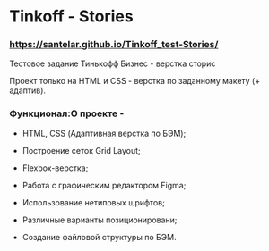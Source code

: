 # Tinkoff - Stories

### https://santelar.github.io/Tinkoff_test-Stories/

Тестовое задание Тинькофф Бизнес - верстка сторис

Проект только на HTML и CSS - верстка по заданному макету (+ адаптив).

### Функционал:О проекте -
- HTML, CSS (Адаптивная верстка по БЭМ);

- Построение сеток Grid Layout;
- Flexbox-верстка;
- Работа с графическим редактором Figma;
- Использование нетиповых шрифтов;
- Различные варианты позиционировани;
- Создание файловой структуры по БЭМ.
